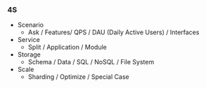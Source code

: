 ### 4S
- Scenario
	- Ask / Features/ QPS / DAU (Daily Active Users) / Interfaces
- Service
	- Split / Application / Module
- Storage
	- Schema / Data / SQL / NoSQL / File System
- Scale
	- Sharding / Optimize / Special Case

<!--stackedit_data:
eyJoaXN0b3J5IjpbLTEyMjQwMzQyMDUsLTIwODg3NDY2MTJdfQ
==
-->